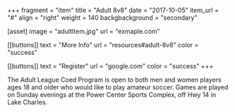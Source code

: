 +++
fragment = "item"
title = "Adult 8v8"
date = "2017-10-05"
item_url = "#"
align = "right"
weight = 140
backgbackground = "secondary"

[asset]
  image = "adultItem.jpg"
  url = "exmaple.com"

[[buttons]]
  text = "More Info"
  url = "resources#adult-8v8"
  color = "success"

[[buttons]]
  text = "Register"
  url = "google.com"
  color = "success"
+++

The Adult League Coed Program is open to both men and women players ages 18 and older who would like to play amateur soccer. Games are played on Sunday evenings at the Power Center Sports Complex, off Hwy 14 in Lake Charles.